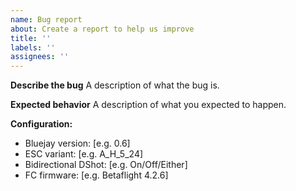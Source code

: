 ```yaml
---
name: Bug report
about: Create a report to help us improve
title: ''
labels: ''
assignees: ''
---
```


**Describe the bug**
A description of what the bug is.

**Expected behavior**
A description of what you expected to happen.

**Configuration:**
 - Bluejay version: [e.g. 0.6]
 - ESC variant: [e.g. A_H_5_24]
 - Bidirectional DShot: [e.g. On/Off/Either]
 - FC firmware: [e.g. Betaflight 4.2.6]
